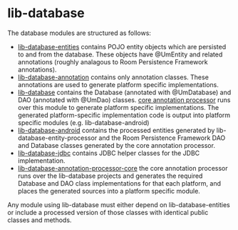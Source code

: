 # lib-database

The database modules are structured as follows:

* [lib-database-entities](../lib-database-entities/) contains POJO entity
objects which are persisted to and from the database. These objects have
@UmEntity and related annotations (roughly analagous to Room Persistence
Framework annotations). 
* [lib-database-annotation](../lib-database-annotation/) contains only
annotation classes. These annotations are used to generate platform
specific implementations.
* [lib-database](./) contains the Database (annotated with @UmDatabase)
and DAO (annotated with @UmDao) classes.
[core annotation processor](../lib-annotation-processor-core/) runs over
this module to generate platform specific implementations. The generated
platform-specific implementation code is output into platform specific
modules (e.g. lib-database-android)
* [lib-database-android](../lib-database-android/) contains the processed
entities generated by lib-database-entity-processor and the Room
Persistence Framework DAO and Database classes generated by the core
annotation processor.
* [lib-database-jdbc](../lib-database-jdbc/) contains JDBC helper classes
for the JDBC implementation.
* [lib-database-annotation-processor-core](../lib-database-annotation-processor-core)
the core annotation processor runs over the lib-database projects and
generates the required Database and DAO class implementations for that
each platform, and places the generated sources into a platform specific
module.


Any module using lib-database must either depend on
lib-database-entities or include a processed
version of those classes with identical public classes and methods.

